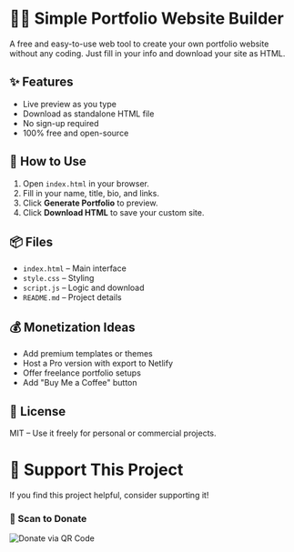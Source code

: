 # 🧑‍💻 Simple Portfolio Website Builder

A free and easy-to-use web tool to create your own portfolio website without any coding. Just fill in your info and download your site as HTML.

## ✨ Features

- Live preview as you type
- Download as standalone HTML file
- No sign-up required
- 100% free and open-source

## 🚀 How to Use

1. Open `index.html` in your browser.
2. Fill in your name, title, bio, and links.
3. Click **Generate Portfolio** to preview.
4. Click **Download HTML** to save your custom site.

## 📦 Files

- `index.html` – Main interface
- `style.css` – Styling
- `script.js` – Logic and download
- `README.md` – Project details

## 💰 Monetization Ideas

- Add premium templates or themes
- Host a Pro version with export to Netlify
- Offer freelance portfolio setups
- Add "Buy Me a Coffee" button

## 📄 License

MIT – Use it freely for personal or commercial projects.


# 🙏 Support This Project

If you find this project helpful, consider supporting it!

### 📲 Scan to Donate

![Donate via QR Code](image.png)


